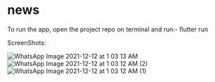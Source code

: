 # news

To run the app, open the project repo on terminal and run:-
    flutter run
    
ScreenShots:


![WhatsApp Image 2021-12-12 at 1 03 13 AM](https://user-images.githubusercontent.com/58593815/145689356-37d490b0-fb19-4367-877f-1dcd2a44bd69.jpeg)
![WhatsApp Image 2021-12-12 at 1 03 12 AM (2)](https://user-images.githubusercontent.com/58593815/145689359-537238b0-02eb-4e78-b60f-8dbccfc7799b.jpeg)
![WhatsApp Image 2021-12-12 at 1 03 12 AM (1)](https://user-images.githubusercontent.com/58593815/145689360-0b298020-81ad-4a5f-8f21-eca9f8b84aae.jpeg)
